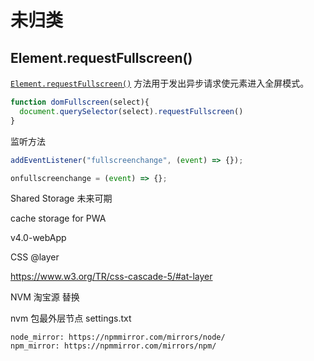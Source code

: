 # 未归类

## Element.requestFullscreen()

[`Element.requestFullscreen()`](https://developer.mozilla.org/zh-CN/docs/Web/API/Element/requestFullscreen) 方法用于发出异步请求使元素进入全屏模式。

```js
function domFullscreen(select){
  document.querySelector(select).requestFullscreen()
}
```

监听方法

```js
addEventListener("fullscreenchange", (event) => {});

onfullscreenchange = (event) => {};

```


Shared Storage 未来可期

cache storage for PWA

v4.0-webApp

CSS @layer 

https://www.w3.org/TR/css-cascade-5/#at-layer





NVM  淘宝源 替换

nvm 包最外层节点
settings.txt

```
node_mirror: https://npmmirror.com/mirrors/node/
npm_mirror: https://npmmirror.com/mirrors/npm/
```